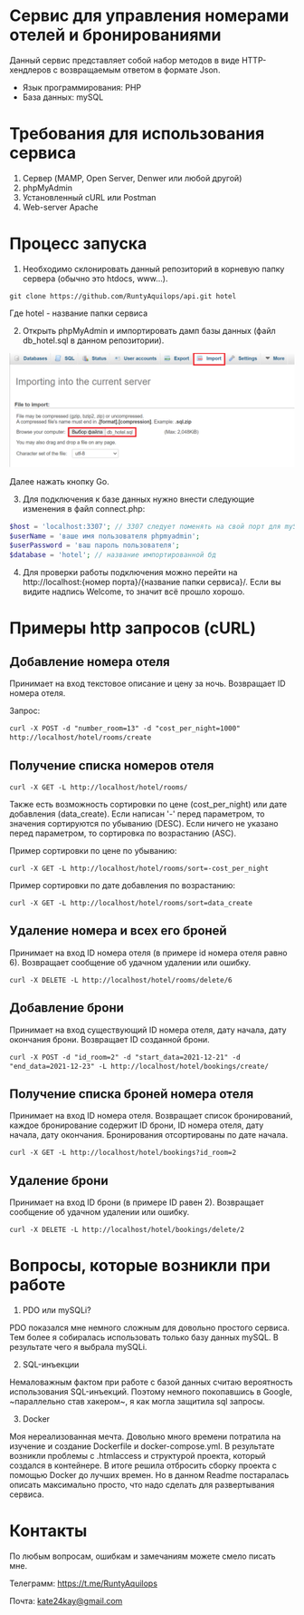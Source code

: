 # Сервис для управления номерами отелей и бронированиями
Данный сервис представляет собой набор методов в виде HTTP-хендлеров с возвращаемым ответом в формате Json. 
* Язык программирования: PHP
* База данных: mySQL

# Требования для использования сервиса
1. Сервер (MAMP, Open Server, Denwer или любой другой)
2. phpMyAdmin
3. Установленный cURL или Postman
4. Web-server Apache

# Процесс запуска
1. Необходимо склонировать данный репозиторий в корневую папку сервера (обычно это htdocs, www...).
```
git clone https://github.com/RuntyAquilops/api.git hotel
```
Где hotel - название папки сервиса

2. Открыть phpMyAdmin и импортировать дамп базы данных (файл db_hotel.sql в данном репозитории).

![Импортирование базы данных](images/import_db.png)

Далее нажать кнопку Go.

3. Для подключения к базе данных нужно внести следующие изменения в файл connect.php:
```php
$host = 'localhost:3307'; // 3307 следует поменять на свой порт для mySQl
$userName = 'ваше имя пользователя phpmyadmin'; 
$userPassword = 'ваш пароль пользователя';
$database = 'hotel'; // название импортированной бд
```

4. Для проверки работы подключения можно перейти на http://localhost:{номер порта}/{название папки сервиса}/. Если вы видите надпись Welcome, то значит всё прошло хорошо.

# Примеры http запросов (cURL)

## Добавление номера отеля

Принимает на вход текстовое описание и цену за ночь. Возвращает ID номера отеля.

Запрос:
```
curl -X POST -d "number_room=13" -d "cost_per_night=1000" http://localhost/hotel/rooms/create
```

## Получение списка номеров отеля


```
curl -X GET -L http://localhost/hotel/rooms/
```

Также есть возможность сортировки по цене (cost_per_night) или дате добавления (data_create). Если написан '-' перед параметром, то значения сортируются по убыванию (DESC). Если ничего не указано перед параметром, то сортировка по возрастанию (ASC).

Пример сортировки по цене по убыванию:

```
curl -X GET -L http://localhost/hotel/rooms/sort=-cost_per_night
```

Пример сортировки по дате добавления по возрастанию:

```
curl -X GET -L http://localhost/hotel/rooms/sort=data_create
```

## Удаление номера и всех его броней

Принимает на вход ID номера отеля (в примере id номера отеля равно 6). Возвращает сообщение об удачном удалении или ошибку.

```
curl -X DELETE -L http://localhost/hotel/rooms/delete/6
```

## Добавление брони 
Принимает на вход существующий ID номера отеля, дату начала, дату окончания брони. Возвращает ID созданной брони.
```
curl -X POST -d "id_room=2" -d "start_data=2021-12-21" -d "end_data=2021-12-23" -L http://localhost/hotel/bookings/create/
```

## Получение списка броней номера отеля
Принимает на вход ID номера отеля. Возвращает список бронирований, каждое бронирование содержит ID брони, ID номера отеля, дату начала, дату окончания. Бронирования отсортированы по дате начала. 

```
curl -X GET -L http://localhost/hotel/bookings?id_room=2
```

## Удаление брони 
Принимает на вход ID брони (в примере ID равен 2). Возвращает сообщение об удачном удалении или ошибку.

```
curl -X DELETE -L http://localhost/hotel/bookings/delete/2
```

# Вопросы, которые возникли при работе
1. PDO или mySQLi? 

PDO показался мне немного сложным для довольно простого сервиса. Тем более я собиралась использовать только базу данных mySQL. В результате чего я выбрала mySQLi.

2. SQL-инъекции

Немаловажным фактом при работе с базой данных считаю вероятность использования SQL-инъекций. Поэтому немного покопавшись в Google, ~параллельно став хакером~, я как могла защитила sql запросы.

3. Docker

Моя нереализованная мечта. Довольно много времени потратила на изучение и создание Dockerfile и docker-compose.yml. В результате возникли проблемы с .htmlaccess и структурой проекта, который создался в контейнере. В итоге решила отбросить сборку проекта с помощью Docker до лучших времен. Но в данном Readme постаралась описать максимально просто, что надо сделать для развертывания сервиса.

# Контакты
По любым вопросам, ошибкам и замечаниям можете смело писать мне.

Телеграмм: https://t.me/RuntyAquilops

Почта: kate24kay@gmail.com
